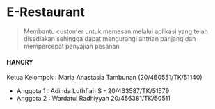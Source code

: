 #  E-Restaurant
>Membantu customer untuk memesan melalui aplikasi yang telah disediakan sehingga dapat mengurangi antrian panjang dan mempercepat penyajian pesanan

#### HANGRY
Ketua Kelompok : Maria Anastasia Tambunan (20/460551/TK/51140)


- Anggota 1 : Adinda Luthfiah S - 20/463587/TK/51579
- Anggota 2 : Wardatul Radhiyyah  20/456381/TK/50511



